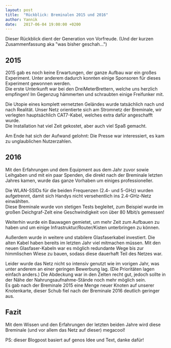 ```yaml
---
layout: post
title:  "Rückblick: Breminalen 2015 und 2016"
author: Yannik
date:   2017-06-04 19:00:00 +0200
---
```

Dieser Rückblick dient der Generation von Vorfreude.
(Und der kurzen Zusammenfassung aka "was bisher geschah...")


## 2015
2015 gab es noch keine Erwartungen, der ganze Aufbau war ein großes Experiment. Unter anderem dadurch konnten einige Sponsoren für dieses Experiment gewonnen werden.  
Die erste Unterkunft war bei den DreiMeterBrettern, welche uns herzlich empfingen! Im Gegenzug hämmerten und schraubten einige Freifunker mit.

Die Utopie eines komplett vernetzten Geländes wurde tatsächlich nach und nach Realität. Unser Netz orientierte sich am Stromnetz der Breminale, wir verlegten hauptsächlich CAT7-Kabel, welches extra dafür angeschafft wurde.  
Die Installation hat viel Zeit gekostet, aber auch viel Spaß gemacht.

Am Ende hat sich der Aufwand gelohnt: Die Presse war interessiert, es kam zu unglaublichen Nutzerzahlen.


## 2016
Mit den Erfahrungen und dem Equipment aus dem Jahr zuvor sowie Leihgaben und mit ein paar Spenden, die direkt nach der Breminale letzten Jahres kamen, wurde das ganze Vorhaben um einiges professioneller.

Die WLAN-SSIDs für die beiden Frequenzen (2.4- und 5-GHz) wurden aufgetrennt, damit sich Handys nicht versehentlich ins 2.4-GHz-Netz einwählten.  
Diese Breminale wurde von stetigen Tests begleitet, zum Beispiel wurde im großen Deichgraf-Zelt eine Geschwindigkeit von über 80 Mbit/s gemessen!

Weiterhin wurde ein Bauwagen gemietet, um mehr Zeit zum Aufbauen zu haben und um einige Infrastruktur/Router/Kisten unterbringen zu können.

Außerdem wurde in weitere und stabilere Glasfaserkabel investiert. Die alten Kabel haben bereits im letzten Jahr viel mitmachen müssen. Mit den neuen Glasfaser-Kabeln war es möglich redundante Wege bis zur himmlischen Wiese zu bauen, sodass diese dauerhaft Teil des Netzes war.

Leider wurde das Netz nicht so intensiv genutzt wie im vorigen Jahr, was unter anderem an einer geringen Bewerbung lag. (Die Prioritäten lagen einfach anders.) Die Abdeckung war in den Zelten recht gut, jedoch sollte in der Nähe der Nahrungsaufnahme-Stände noch mehr möglich sein.  
Es gab nach der Breminale 2015 eine Menge neuer Knoten auf unserer Knotenkarte, dieser Schub fiel nach der Breminale 2016 deutlich geringer aus.


## Fazit
Mit dem Wissen und den Erfahrungen der letzten beiden Jahre wird diese Breminale (und vor allem das Netz auf dieser) megacool!

PS: dieser Blogpost basiert auf genos Idee und Text, danke dafür!
